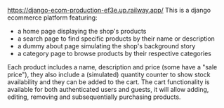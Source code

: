 https://django-ecom-production-ef3e.up.railway.app/
This is a django ecommerce platform featuring:
- a home page displaying the shop's products
- a search page to find specific products by their name or description
- a dummy about page simulating the shop's background story 
- a category page to browse products by their respective categories

Each product includes a name, description and price (some have a "sale price"), they also include a (simulated) quantity counter to show stock availability and they can be added to the cart. 
The cart functionality is available for both authenticated users and guests, it will allow adding, editing, removing and subsequentially purchasing products. 

